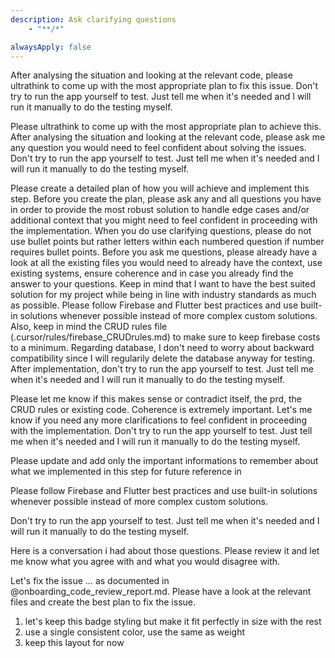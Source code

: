 ```yaml
---
description: Ask clarifying questions
    - "**/*"

alwaysApply: false
---
```


After analysing the situation and looking at the relevant code, please ultrathink to come up with the most appropriate plan to fix this issue. Don't try to run the app yourself to test. Just tell me when it's needed and I will run it manually to do the testing myself.

Please ultrathink to come up with the most appropriate plan to achieve this. After analysing the situation and looking at the relevant code, please ask me any question you would need to feel confident about solving the issues. Don't try to run the app yourself to test. Just tell me when it's needed and I will run it manually to do the testing myself.

Please create a detailed plan of how you will achieve and implement this step.
Before you create the plan, please ask any and all questions you have in order to provide the most robust solution to handle edge cases and/or additional context that you might need to feel confident in proceeding with the implementation. When you do use clarifying questions, please do not use bullet points but rather letters within each numbered question if number requires bullet points. Before you ask me questions, please already have a look at all the existing files you would need to already have the context, use existing systems, ensure coherence and in case you already find the answer to your questions. Keep in mind that I want to have the best suited solution for my project while being in line with industry standards as much as possible. Please follow Firebase and Flutter best practices and use built-in solutions whenever possible instead of more complex custom solutions. Also, keep in mind the CRUD rules file (.cursor/rules/firebase_CRUDrules.md) to make sure to keep firebase costs to a minimum. Regarding database, I don't need to worry about backward compatibility since I will regularily delete the database anyway for testing. After implementation, don't try to run the app yourself to test. Just tell me when it's needed and I will run it manually to do the testing myself.

Please let me know if this makes sense or contradict itself, the prd, the CRUD rules or existing code. Coherence is extremely important. Let's me know if you need any more clarifications to feel confident in proceeding with the implementation. Don't try to run the app yourself to test. Just tell me when it's needed and I will run it manually to do the testing myself.

Please update and add only the important informations to remember about what we implemented in this step for future reference in 

Please follow Firebase and Flutter best practices and use built-in solutions whenever possible instead of more complex custom solutions.

Don't try to run the app yourself to test. Just tell me when it's needed and I will run it manually to do the testing myself.

Here is a conversation i had about those questions. Please review it and let me know what you agree with and what you would disagree with.


Let's fix the issue ... as documented in @onboarding_code_review_report.md. Please have a look at the relevant files and create the best plan to fix the issue. 



1. let's keep this badge styling but make it fit perfectly in size with the rest
2. use a single consistent color, use the same as weight
3. keep this layout for now